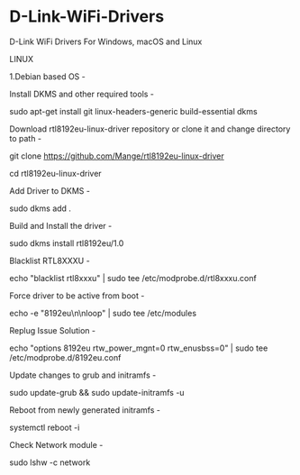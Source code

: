 # D-Link-WiFi-Drivers
D-Link WiFi Drivers For Windows, macOS and Linux

LINUX

1.Debian based OS - 

Install DKMS and other required tools -

sudo apt-get install git linux-headers-generic build-essential dkms

Download rtl8192eu-linux-driver repository or clone it and change directory to path -
 
git clone https://github.com/Mange/rtl8192eu-linux-driver

cd rtl8192eu-linux-driver

Add Driver to DKMS - 

sudo dkms add .

Build and Install the driver - 

sudo dkms install rtl8192eu/1.0

Blacklist RTL8XXXU - 

echo "blacklist rtl8xxxu" | sudo tee /etc/modprobe.d/rtl8xxxu.conf

Force driver to be active from boot - 

echo -e "8192eu\n\nloop" | sudo tee /etc/modules

Replug Issue Solution - 

echo "options 8192eu rtw_power_mgnt=0 rtw_enusbss=0" | sudo tee /etc/modprobe.d/8192eu.conf

Update changes to grub and initramfs - 

sudo update-grub && sudo update-initramfs -u

Reboot from newly generated initramfs - 

systemctl reboot -i

Check Network module - 

sudo lshw -c network

